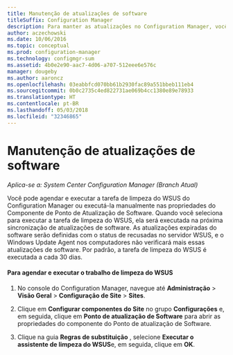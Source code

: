 ```yaml
---
title: Manutenção de atualizações de software
titleSuffix: Configuration Manager
description: Para manter as atualizações no Configuration Manager, você pode agendar a tarefa de limpeza do WSUS ou executá-la manualmente.
author: aczechowski
ms.date: 10/06/2016
ms.topic: conceptual
ms.prod: configuration-manager
ms.technology: configmgr-sum
ms.assetid: 4b0e2e90-aac7-4d06-a707-512eee6e576c
manager: dougeby
ms.author: aaroncz
ms.openlocfilehash: 03eabbfcd070bb61b2930fac89a551bbeb111eb4
ms.sourcegitcommit: 0b0c2735c4ed822731ae069b4cc1380e89e78933
ms.translationtype: HT
ms.contentlocale: pt-BR
ms.lasthandoff: 05/03/2018
ms.locfileid: "32346865"
---
```

# <a name="software-updates-maintenance"></a>Manutenção de atualizações de software

*Aplica-se a: System Center Configuration Manager (Branch Atual)*

Você pode agendar e executar a tarefa de limpeza do WSUS do Configuration Manager ou executá-la manualmente nas propriedades do Componente de Ponto de Atualização de Software. Quando você seleciona para executar a tarefa de limpeza do WSUS, ela será executada na próxima sincronização de atualizações de software. As atualizações expiradas do software serão definidas com o status de recusadas no servidor WSUS, e o Windows Update Agent nos computadores não verificará mais essas atualizações de software. Por padrão, a tarefa de limpeza do WSUS é executada a cada 30 dias.  

#### <a name="to-schedule-and-run-the-wsus-cleanup-job"></a>Para agendar e executar o trabalho de limpeza do WSUS  

1.  No console do Configuration Manager, navegue até **Administração** > **Visão Geral** > **Configuração de Site** > **Sites**.  

2.  Clique em **Configurar componentes do Site** no grupo **Configurações** e, em seguida, clique em **Ponto de atualização de Software** para abrir as propriedades do componente do Ponto de atualização de Software.  

3.  Clique na guia **Regras de substituição** , selecione **Executar o assistente de limpeza do WSUS**e, em seguida, clique em **OK**.

